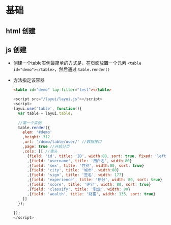 # 基础

## html 创建

## js 创建

*   创建一个table实例最简单的方式是，在页面放置一个元素 `<table id="demo"></table>`，然后通过 `table.render()`

*   方法指定该容器

    ```html
    <table id="demo" lay-filter="test"></table>
    ```

    ```javascript
    <script src="/layui/layui.js"></script>
    <script>
    layui.use('table', function(){
      var table = layui.table;
      
      //第一个实例
      table.render({
        elem: '#demo'
        ,height: 312
        ,url: '/demo/table/user/' //数据接口
        ,page: true //开启分页
        ,cols: [[ //表头
          {field: 'id', title: 'ID', width:80, sort: true, fixed: 'left'}
          ,{field: 'username', title: '用户名', width:80}
          ,{field: 'sex', title: '性别', width:80, sort: true}
          ,{field: 'city', title: '城市', width:80} 
          ,{field: 'sign', title: '签名', width: 177}
          ,{field: 'experience', title: '积分', width: 80, sort: true}
          ,{field: 'score', title: '评分', width: 80, sort: true}
          ,{field: 'classify', title: '职业', width: 80}
          ,{field: 'wealth', title: '财富', width: 135, sort: true}
        ]]
      });
      
    });
    </script>
    ```
